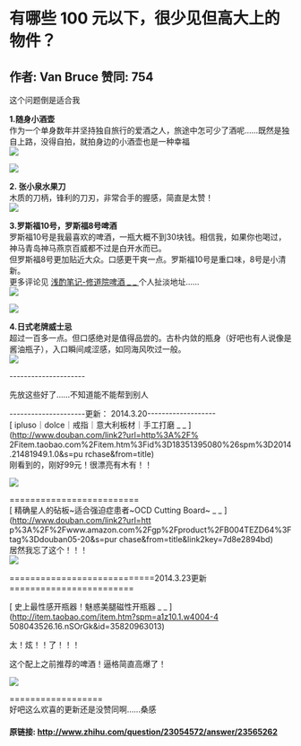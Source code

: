 # 有哪些 100 元以下，很少见但高大上的物件？
## 作者: Van Bruce  赞同: 754
这个问题倒是适合我  
  
**1.随身小酒壶**   
作为一个单身数年并坚持独自旅行的爱酒之人，旅途中怎可少了酒呢……既然是独自上路，没得自拍，就拍身边的小酒壶也是一种幸福  
![](http://pic4.zhimg.com/1fb4d16304efef35731cfb8e066fc959_b.jpg)


![](http://pic2.zhimg.com/546dfdaa3b09cf4582c42d6e147fe4ca_b.jpg)

  
**2\. 张小泉水果刀**   
木质的刀柄，锋利的刀刃，非常合手的握感，简直是太赞！  
![](http://pic2.zhimg.com/1e6e940069fbdb756a4e08d73d579dee_b.jpg)

  
**3.罗斯福10号，罗斯福8号啤酒**   
罗斯福10号是我最喜欢的啤酒，一瓶大概不到30块钱。相信我，如果你也喝过，神马青岛神马燕京百威都不过是白开水而已。  
但罗斯福8号更加贴近大众。口感更干爽一点。罗斯福10号是重口味，8号是小清新。  
更多评论见 [ 浅酌笔记-修道院啤酒 _ _ ](http://www.douban.com/note/330533691/) 个人扯淡地址……  
![](http://pic4.zhimg.com/89d0966ee48bb0440e8e4983a23cbc04_b.jpg)

  
  
![](http://pic1.zhimg.com/6f68c651bd7c89251e0876a6150de9c9_b.jpg)

  
**4.日式老牌威士忌**   
超过一百多一点。但口感绝对是值得品尝的。古朴内敛的瓶身（好吧也有人说像是酱油瓶子），入口瞬间咸涩感，如同海风吹过一般。  
![](http://pic4.zhimg.com/db354dd31b7e925aeb0415c59bcb1a91_b.jpg)

  
\---------------------  
  
先放这些好了……不知道能不能帮到别人  
  
\---------------------更新： 2014.3.20-------------------  
[ ipluso｜dolce｜戒指｜意大利板材｜手工打磨 _ _ ](http://www.douban.com/link2?url=http%3A%2F%
2Fitem.taobao.com%2Fitem.htm%3Fid%3D18351395080%26spm%3D2014.21481949.1.0&s=pu
rchase&from=title)  
刚看到的，刚好99元！很漂亮有木有！！  
  
![](http://pic4.zhimg.com/26f6f89cdcb08a66700a06aeef154db7_b.jpg)

  
  
=========================  
[ 精确星人的砧板~适合强迫症患者~OCD Cutting Board~ _ _ ](http://www.douban.com/link2?url=htt
p%3A%2F%2Fwww.amazon.com%2Fgp%2Fproduct%2FB004TEZD64%3Ftag%3Ddouban05-20&s=pur
chase&from=title&link2key=7d8e2894bd)  
居然我忘了这个！！！  
![](http://pic2.zhimg.com/cfd182a81efa5ae469c59037267db22c_b.jpg)

  
  
============================2014.3.23更新========================  
  
[ 史上最性感开瓶器！魅惑美腿磁性开瓶器 _ _ ](http://item.taobao.com/item.htm?spm=a1z10.1.w4004-4
508043526.16.nSOrGk&id=35820963013)  
  
太！炫！！了！！！  
  
这个配上之前推荐的啤酒！逼格简直高爆了！  
  
![](http://pic3.zhimg.com/186070ab272e93c43f9560a47823c535_b.jpg)

  
==================  
好吧这么欢喜的更新还是没赞同啊……桑感

#### 原链接: http://www.zhihu.com/question/23054572/answer/23565262